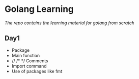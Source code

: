 # Golang Learning
*The repo contains the learning material for golang from scratch*
## Day1
* Package
* Main function
* // /* */ Comments 
* Import command
* Use of packages like fmt